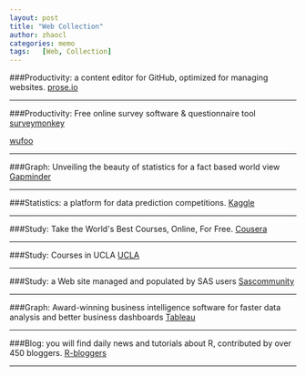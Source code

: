 ```yaml
---
layout: post
title: "Web Collection"
author: zhaocl
categories: memo
tags:   [Web, Collection]
---
```


###Productivity: a content editor for GitHub, optimized for managing websites.
[prose.io](http://prose.io/)
****

###Productivity: Free online survey software & questionnaire tool
[surveymonkey](http://www.surveymonkey.com/)

[wufoo](http://www.wufoo.com/)
****

###Graph: Unveiling the beauty of statistics for a fact based world view
[Gapminder](http://www.gapminder.org/)

****

###Statistics: a platform for data prediction competitions.
[Kaggle](http://www.kaggle.com/)

****

###Study: Take the World's Best Courses, Online, For Free.
[Cousera](http://www.coursera.org/)

****

###Study: Courses in UCLA
[UCLA](http://www.ats.ucla.edu/stat/)

****

###Study: a Web site managed and populated by SAS users
[Sascommunity](http://www.sascommunity.com/)

****

###Graph: Award-winning business intelligence software for faster data analysis and better business dashboards
[Tableau](http://www.tableausoftware.com/)

****

###Blog: you will find daily news and tutorials about R, contributed by over 450 bloggers.
[R-bloggers](http://www.r-bloggers.com//)

****
